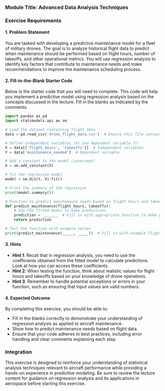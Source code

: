 ### Module Title: Advanced Data Analysis Techniques 

### Exercise Requirements 

#### 1. Problem Statement
You are tasked with developing a predictive maintenance model for a fleet of military drones. The goal is to analyze historical flight data to predict when maintenance should be performed based on flight hours, number of takeoffs, and other operational metrics. You will use regression analysis to identify key factors that contribute to maintenance needs and make recommendations to improve the maintenance scheduling process.

#### 2. Fill-in-the-Blank Starter Code
Below is the starter code that you will need to complete. This code will help you implement a predictive model using regression analysis based on the concepts discussed in the lecture. Fill in the blanks as indicated by the comments.

```python
import pandas as pd
import statsmodels.api as sm

# Load the dataset containing flight data
data = pd.read_csv('drone_flight_data.csv')  # Ensure this file contains columns: 'flight_hours', 'takeoffs', 'maintenance_needed'

# Define independent variables (X) and dependent variable (Y)
X = data[['flight_hours', 'takeoffs']]  # Independent variables
Y = data['maintenance_needed']  # Dependent variable

# Add a constant to the model (intercept)
X = sm.add_constant(X)

# Fit the regression model
model = sm.OLS(Y, X).fit()

# Print the summary of the regression
print(model.summary())

# Function to predict maintenance needs based on flight hours and takeoffs
def predict_maintenance(flight_hours, takeoffs):
    # Use the fitted model to make predictions
    prediction = _______  # Fill in with appropriate function to make prediction
    return prediction

# Test the function with example values
print(predict_maintenance(_____, _____))  # Fill in with example flight hours and takeoffs
```

#### 3. Hints
- **Hint 1**: Recall that in regression analysis, you need to use the coefficients obtained from the fitted model to calculate predictions. Look at how you can access these coefficients.
- **Hint 2**: When testing the function, think about realistic values for flight hours and takeoffs based on your knowledge of drone operations.
- **Hint 3**: Remember to handle potential exceptions or errors in your function, such as ensuring that input values are valid numbers.

#### 4. Expected Outcome
By completing this exercise, you should be able to:
- Fill in the blanks correctly to demonstrate your understanding of regression analysis as applied to aircraft maintenance.
- Show how to predict maintenance needs based on flight data.
- Ensure that your code adheres to best practices, including error handling and clear comments explaining each step.

### Integration 
This exercise is designed to reinforce your understanding of statistical analysis techniques relevant to aircraft performance while providing a hands-on experience in predictive modeling. Be sure to review the lecture content for guidance on regression analysis and its applications in aerospace before starting this exercise.